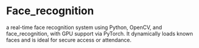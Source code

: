 # Face_recognition
a real-time face recognition system using Python, OpenCV, and face_recognition, with GPU support via PyTorch. It dynamically loads known faces and is ideal for secure access or attendance.

